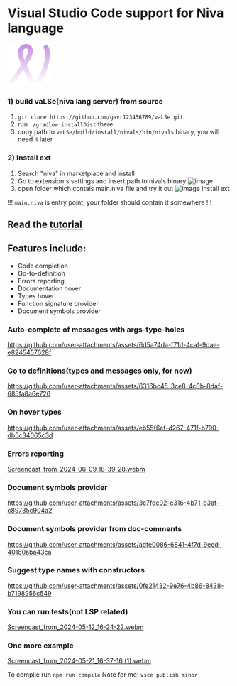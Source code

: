 # Visual Studio Code support for Niva language

<img align="center" width="96px" height="96px" src="niva-icon.webp" />

### 1) build vaLSe(niva lang server) from source
1) `git clone https://github.com/gavr123456789/vaLSe.git`
2) run `./gradlew installDist` there
3) copy path to `vaLSe/build/install/nivals/bin/nivals` binary, you will need it later

### 2) Install ext
1) Search "niva" in marketplace and install
2) Go to extension's settings and insert path to nivals binary 
![image](https://github.com/user-attachments/assets/9115b46f-388a-4ec3-b1fd-01eb89041e03)
3) open folder which contais main.niva file and try it out
![image](https://github.com/user-attachments/assets/474ce629-c54e-46e5-a269-c62e45cd3b4a)
Install ext

!!! `main.niva` is entry point, your folder should contain it somewhere !!!

## Read the [tutorial](https://gavr123456789.github.io/niva-site/reference.html)


## Features include:
- Code completion
- Go-to-definition
- Errors reporting
- Documentation hover
- Types hover
- Function signature provider
- Document symbols provider

### Auto-complete of messages with args-type-holes
https://github.com/user-attachments/assets/6d5a74da-f71d-4caf-9dae-e8245457628f

### Go to definitions(types and messages only, for now)
https://github.com/user-attachments/assets/6316bc45-3ce8-4c0b-8daf-685fa8a6e726

### On hover types
https://github.com/user-attachments/assets/eb55f6ef-d267-471f-b790-db5c34065c3d



### Errors reporting
[Screencast_from_2024-06-09_18-39-28.webm](https://github.com/user-attachments/assets/93878de0-4a6d-4ae3-8f7a-91ccc76fe83b)

### Document symbols provider
https://github.com/user-attachments/assets/3c7fde92-c316-4b71-b3af-c89735c904a2

### Document symbols provider from doc-comments
https://github.com/user-attachments/assets/adfe0086-6841-4f7d-9eed-40160aba43ca

### Suggest type names with constructors
https://github.com/user-attachments/assets/0fe21432-9e76-4b86-8438-b7198956c549

### You can run tests(not LSP related)
[Screencast_from_2024-05-12_16-24-22.webm](https://github.com/user-attachments/assets/33dac842-0148-4c09-818b-9c03ee3ed1f5)

### One more example
[Screencast_from_2024-05-21_16-37-16 (1).webm](https://github.com/user-attachments/assets/31c0acad-fcd7-4854-afba-51294c90a525)


To compile run `npm run compile`
Note for me: `vsce publish minor`
